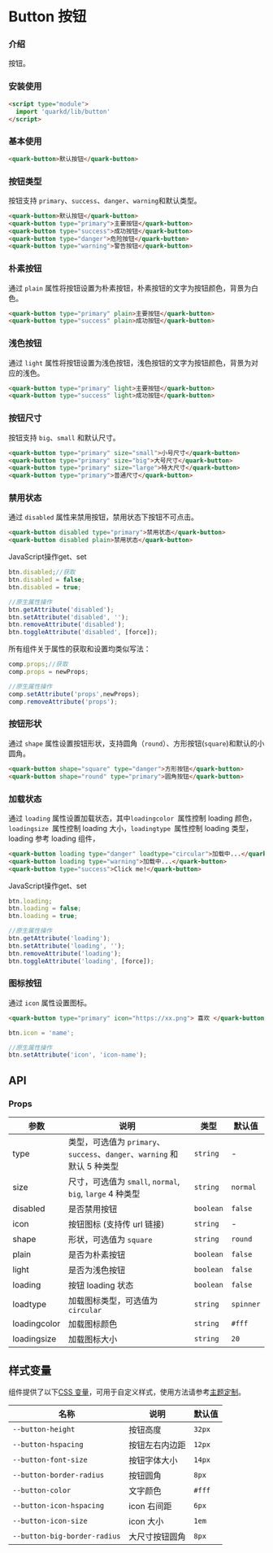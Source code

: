 # Button 按钮

### 介绍

按钮。

### 安装使用

```html
<script type="module">
  import 'quarkd/lib/button'
</script>
```

### 基本使用

```html
<quark-button>默认按钮</quark-button>
```

### 按钮类型

按钮支持 `primary`、`success`、`danger`、`warning`和默认类型。

```html
<quark-button>默认按钮</quark-button>
<quark-button type="primary">主要按钮</quark-button>
<quark-button type="success">成功按钮</quark-button>
<quark-button type="danger">危险按钮</quark-button>
<quark-button type="warning">警告按钮</quark-button>
```

### 朴素按钮

通过 `plain` 属性将按钮设置为朴素按钮，朴素按钮的文字为按钮颜色，背景为白色。

```html
<quark-button type="primary" plain>主要按钮</quark-button>
<quark-button type="success" plain>成功按钮</quark-button>
```

### 浅色按钮

通过 `light` 属性将按钮设置为浅色按钮，浅色按钮的文字为按钮颜色，背景为对应的浅色。

```html
<quark-button type="primary" light>主要按钮</quark-button>
<quark-button type="success" light>成功按钮</quark-button>
```

### 按钮尺寸

按钮支持 `big`、`small` 和默认尺寸。

```html
<quark-button type="primary" size="small">小号尺寸</quark-button>
<quark-button type="primary" size="big">大号尺寸</quark-button>
<quark-button type="primary" size="large">特大尺寸</quark-button>
<quark-button type="primary">普通尺寸</quark-button>
```

### 禁用状态

通过 `disabled` 属性来禁用按钮，禁用状态下按钮不可点击。

```html
<quark-button disabled type="primary">禁用状态</quark-button>
<quark-button disabled plain>禁用状态</quark-button>
```


JavaScript操作get、set
```js
btn.disabled;//获取
btn.disabled = false;
btn.disabled = true;

//原生属性操作
btn.getAttribute('disabled');
btn.setAttribute('disabled', '');
btn.removeAttribute('disabled');
btn.toggleAttribute('disabled', [force]);
```

所有组件关于属性的获取和设置均类似写法：
```js
comp.props;//获取
comp.props = newProps;

//原生属性操作
comp.setAttribute('props',newProps);
comp.removeAttribute('props');
```

### 按钮形状

通过 `shape` 属性设置按钮形状，支持圆角（`round`）、方形按钮(`square`)和默认的小圆角。

```html
<quark-button shape="square" type="danger">方形按钮</quark-button>
<quark-button shape="round" type="primary">圆角按钮</quark-button>
```

### 加载状态

通过 `loading` 属性设置加载状态，其中`loadingcolor `属性控制 loading 颜色，`loadingsize `属性控制 loading 大小，`loadingtype `属性控制 loading 类型，loading 参考 loading 组件，

```html
<quark-button loading type="danger" loadtype="circular">加载中...</quark-button>
<quark-button loading type="warning">加载中...</quark-button>
<quark-button type="success">Click me!</quark-button>
```
JavaScript操作get、set
```js
btn.loading;
btn.loading = false;
btn.loading = true;

//原生属性操作
btn.getAttribute('loading');
btn.setAttribute('loading', '');
btn.removeAttribute('loading');
btn.toggleAttribute('loading', [force]);
```

### 图标按钮

通过 `icon` 属性设置图标。

```html
<quark-button type="primary" icon="https://xx.png"> 喜欢 </quark-button>
```

```js
btn.icon = 'name';

//原生属性操作
btn.setAttribute('icon', 'icon-name');
```

## API

### Props

| 参数         | 说明                                                                     | 类型      | 默认值    |
| ------------ | ------------------------------------------------------------------------ | --------- | --------- |
| type         | 类型，可选值为 `primary`、`success`、`danger`、`warning` 和默认 5 种类型 | `string`  | -         |
| size         | 尺寸，可选值为 `small`, `normal`, `big`, `large` 4 种类型                | `string`  | `normal`  |
| disabled     | 是否禁用按钮                                                             | `boolean` | `false`   |
| icon         | 按钮图标 (支持传 url 链接)                                               | `string`  | -         |
| shape        | 形状，可选值为 `square`                                                  | `string`  | `round`   |
| plain        | 是否为朴素按钮                                                           | `boolean` | `false `  |
| light        | 是否为浅色按钮                                                           | `boolean` | `false `  |
| loading      | 按钮 loading 状态                                                        | `boolean` | `false`   |
| loadtype     | 加载图标类型，可选值为 `circular`                                        | `string`  | `spinner` |
| loadingcolor | 加载图标颜色                                                             | `string`  | `#fff`    |
| loadingsize  | 加载图标大小                                                             | `string`  | `20`      |

## 样式变量

组件提供了以下[CSS 变量](https://developer.mozilla.org/zh-CN/docs/Web/CSS/Using_CSS_custom_properties)，可用于自定义样式，使用方法请参考[主题定制](#/zh-CN/guide/theme)。

| 名称                         | 说明           | 默认值 |
| ---------------------------- | -------------- | ------ |
| `--button-height`            | 按钮高度       | `32px` |
| `--button-hspacing`          | 按钮左右内边距 | `12px` |
| `--button-font-size`         | 按钮字体大小   | `14px` |
| `--button-border-radius`     | 按钮圆角       | `8px`  |
| `--button-color`             | 文字颜色       | `#fff` |
| `--button-icon-hspacing`     | icon 右间距    | `6px`  |
| `--button-icon-size`         | icon 大小      | `1em`  |
| `--button-big-border-radius` | 大尺寸按钮圆角 | `8px`  |
